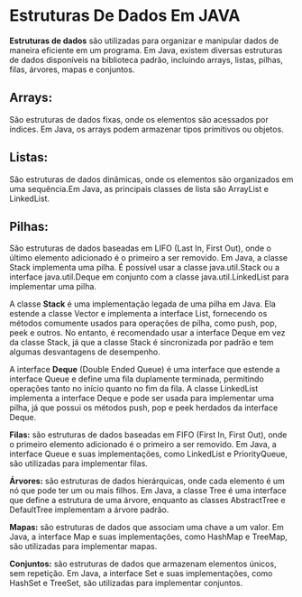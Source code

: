 # **Estruturas De Dados Em JAVA**   

**Estruturas de dados** são utilizadas para organizar e manipular dados de maneira eficiente em um programa. 
Em Java, existem diversas estruturas de dados disponíveis na biblioteca padrão, incluindo arrays, listas, pilhas, filas,
árvores, mapas e conjuntos.



## **Arrays:** 

São estruturas de dados fixas, onde os elementos são acessados por índices. Em Java, os arrays podem 
armazenar tipos primitivos ou objetos.



## **Listas:** 

São estruturas de dados dinâmicas, onde os elementos são organizados em uma sequência.Em Java, as
principais classes de lista são ArrayList e LinkedList.

    

## **Pilhas:** 

São estruturas de dados baseadas em LIFO (Last In, First Out), onde o último elemento adicionado é o
primeiro a ser removido. Em Java, a classe Stack implementa uma pilha.
É possível usar a classe java.util.Stack ou a interface java.util.Deque em conjunto com a classe java.util.LinkedList para implementar uma pilha.

A classe **Stack** é uma implementação legada de uma pilha em Java. Ela estende a classe Vector e implementa a interface List, fornecendo os métodos comumente usados para operações de pilha, como push, pop, peek e outros. No entanto, é recomendado usar a interface Deque em vez da classe Stack, já que a classe Stack é sincronizada por padrão e tem algumas desvantagens de desempenho.

A interface **Deque** (Double Ended Queue) é uma interface que estende a interface Queue e define uma fila duplamente terminada, permitindo operações tanto no início quanto no fim da fila. A classe LinkedList implementa a interface Deque e pode ser usada para implementar uma pilha, já que possui os métodos push, pop e peek herdados da interface Deque.

**Filas:** são estruturas de dados baseadas em FIFO (First In, First Out), onde o primeiro elemento adicionado é o
primeiro a ser removido. Em Java, a interface Queue e suas implementações, como LinkedList e PriorityQueue,
são utilizadas para implementar filas. 

**Árvores:** são estruturas de dados hierárquicas, onde cada elemento é um nó que pode ter um ou mais filhos. Em Java,
a classe Tree é uma interface que define a estrutura de uma árvore, enquanto as classes AbstractTree e DefaultTree
implementam a árvore padrão.

**Mapas:** são estruturas de dados que associam uma chave a um valor. Em Java, a interface Map e suas implementações,
como HashMap e TreeMap, são utilizadas para implementar mapas.

**Conjuntos:** são estruturas de dados que armazenam elementos únicos, sem repetição. Em Java, a interface Set e suas
implementações, como HashSet e TreeSet, são utilizadas para implementar conjuntos.